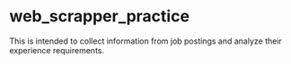 # web_scrapper_practice
This is intended to collect information from job postings and analyze their experience requirements. 
